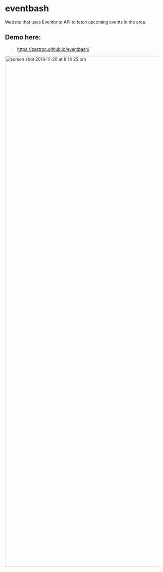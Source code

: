 # eventbash
Website that uses Eventbrite API to fetch upcoming events in the area.

## Demo here:
> https://zeztron.github.io/eventbash/


<img width="1676" alt="screen shot 2018-11-20 at 8 14 25 pm" src="https://user-images.githubusercontent.com/41349472/48812596-15207900-ed01-11e8-841d-9403f6fee8f0.png">

